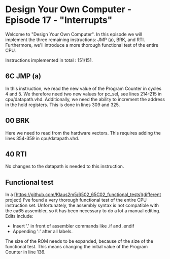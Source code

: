 # Design Your Own Computer - Episode 17 - "Interrupts"

Welcome to "Design Your Own Computer".  In this episode we will implement
the three remaining instructions: JMP (a), BRK, and RTI. Furthermore,
we'll introduce a more thorough functional test of the entire CPU.

Instructions implemented in total : 151/151.

## 6C JMP (a)
In this instruction, we read the new value of the Program Counter
in cycles 4 and 5. We therefore need two new values for pc\_sel, see
lines 214-215 in cpu/datapath.vhd. Additionally, we need the ability
to increment the address in the hold registers. This is done in
lines 309 and 325.

## 00 BRK
Here we need to read from the hardware vectors.  This requires adding
the lines 354-359 in cpu/datapath.vhd.

## 40 RTI
No changes to the datapath is needed to this instruction.

## Functional test
In a [https://github.com/Klaus2m5/6502_65C02_functional_tests](different
project) I've found a very thorough functional test of the entire CPU
instruction set.
Unfortunately, the assembly syntax is not compatible with the ca65 assembler,
so it has been necessary to do a lot a manual editing. Edits include:
* Insert '.' in front of assembler commands like .if and .endif
* Appending ':' after all labels.

The size of the ROM needs to be expanded, because of the size of the functional
test. This means changing the initial value of the Program Counter
in line 136.

